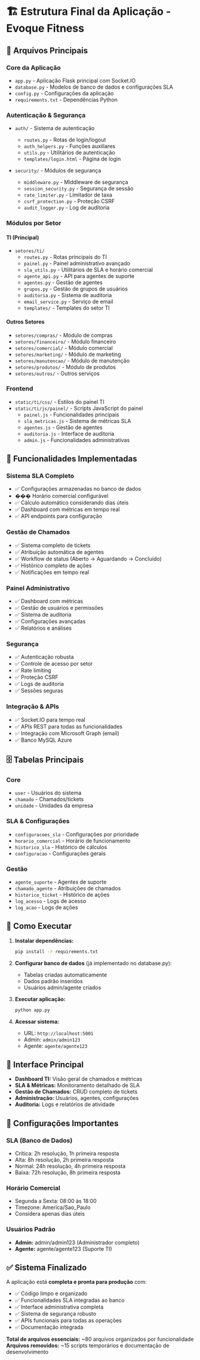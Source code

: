 # 🏗️ Estrutura Final da Aplicação - Evoque Fitness

## 📁 Arquivos Principais

### **Core da Aplicação**
- `app.py` - Aplicação Flask principal com Socket.IO
- `database.py` - Modelos de banco de dados e configurações SLA
- `config.py` - Configurações da aplicação
- `requirements.txt` - Dependências Python

### **Autenticação & Segurança**
- `auth/` - Sistema de autenticação
  - `routes.py` - Rotas de login/logout
  - `auth_helpers.py` - Funções auxiliares
  - `utils.py` - Utilitários de autenticação
  - `templates/login.html` - Página de login

- `security/` - Módulos de segurança
  - `middleware.py` - Middleware de segurança
  - `session_security.py` - Segurança de sessão
  - `rate_limiter.py` - Limitador de taxa
  - `csrf_protection.py` - Proteção CSRF
  - `audit_logger.py` - Log de auditoria

### **Módulos por Setor**

#### **TI (Principal)**
- `setores/ti/`
  - `routes.py` - Rotas principais do TI
  - `painel.py` - Painel administrativo avançado
  - `sla_utils.py` - Utilitários de SLA e horário comercial
  - `agente_api.py` - API para agentes de suporte
  - `agentes.py` - Gestão de agentes
  - `grupos.py` - Gestão de grupos de usuários
  - `auditoria.py` - Sistema de auditoria
  - `email_service.py` - Serviço de email
  - `templates/` - Templates do setor TI

#### **Outros Setores**
- `setores/compras/` - Módulo de compras
- `setores/financeiro/` - Módulo financeiro  
- `setores/comercial/` - Módulo comercial
- `setores/marketing/` - Módulo de marketing
- `setores/manutencao/` - Módulo de manutenção
- `setores/produtos/` - Módulo de produtos
- `setores/outros/` - Outros serviços

### **Frontend**
- `static/ti/css/` - Estilos do painel TI
- `static/ti/js/painel/` - Scripts JavaScript do painel
  - `painel.js` - Funcionalidades principais
  - `sla_metricas.js` - Sistema de métricas SLA
  - `agentes.js` - Gestão de agentes
  - `auditoria.js` - Interface de auditoria
  - `admin.js` - Funcionalidades administrativas

## 🎯 Funcionalidades Implementadas

### **Sistema SLA Completo**
- ✅ Configurações armazenadas no banco de dados
- ��� Horário comercial configurável
- ✅ Cálculo automático considerando dias úteis
- ✅ Dashboard com métricas em tempo real
- ✅ API endpoints para configuração

### **Gestão de Chamados**
- ✅ Sistema completo de tickets
- ✅ Atribuição automática de agentes
- ✅ Workflow de status (Aberto → Aguardando → Concluído)
- ✅ Histórico completo de ações
- ✅ Notificações em tempo real

### **Painel Administrativo**
- ✅ Dashboard com métricas
- ✅ Gestão de usuários e permissões
- ✅ Sistema de auditoria
- ✅ Configurações avançadas
- ✅ Relatórios e análises

### **Segurança**
- ✅ Autenticação robusta
- ✅ Controle de acesso por setor
- ✅ Rate limiting
- ✅ Proteção CSRF
- ✅ Logs de auditoria
- ✅ Sessões seguras

### **Integração & APIs**
- ✅ Socket.IO para tempo real
- ✅ APIs REST para todas as funcionalidades
- ✅ Integração com Microsoft Graph (email)
- ✅ Banco MySQL Azure

## 🗄️ Tabelas Principais

### **Core**
- `user` - Usuários do sistema
- `chamado` - Chamados/tickets
- `unidade` - Unidades da empresa

### **SLA & Configurações**
- `configuracoes_sla` - Configurações por prioridade
- `horario_comercial` - Horário de funcionamento
- `historico_sla` - Histórico de cálculos
- `configuracao` - Configurações gerais

### **Gestão**
- `agente_suporte` - Agentes de suporte
- `chamado_agente` - Atribuições de chamados
- `historico_ticket` - Histórico de ações
- `log_acesso` - Logs de acesso
- `log_acao` - Logs de ações

## 🚀 Como Executar

1. **Instalar dependências:**
   ```bash
   pip install -r requirements.txt
   ```

2. **Configurar banco de dados** (já implementado no database.py):
   - Tabelas criadas automaticamente
   - Dados padrão inseridos
   - Usuários admin/agente criados

3. **Executar aplicação:**
   ```bash
   python app.py
   ```

4. **Acessar sistema:**
   - URL: `http://localhost:5001`
   - Admin: `admin/admin123`
   - Agente: `agente/agente123`

## 🎨 Interface Principal

- **Dashboard TI:** Visão geral de chamados e métricas
- **SLA & Métricas:** Monitoramento detalhado de SLA
- **Gestão de Chamados:** CRUD completo de tickets
- **Administração:** Usuários, agentes, configurações
- **Auditoria:** Logs e relatórios de atividade

## 🔧 Configurações Importantes

### **SLA (Banco de Dados)**
- Crítica: 2h resolução, 1h primeira resposta
- Alta: 8h resolução, 2h primeira resposta  
- Normal: 24h resolução, 4h primeira resposta
- Baixa: 72h resolução, 8h primeira resposta

### **Horário Comercial**
- Segunda a Sexta: 08:00 às 18:00
- Timezone: America/Sao_Paulo
- Considera apenas dias úteis

### **Usuários Padrão**
- **Admin:** admin/admin123 (Administrador completo)
- **Agente:** agente/agente123 (Suporte TI)

## ✅ Sistema Finalizado

A aplicação está **completa e pronta para produção** com:
- ✅ Código limpo e organizado
- ✅ Funcionalidades SLA integradas ao banco
- ✅ Interface administrativa completa
- ✅ Sistema de segurança robusto
- ✅ APIs funcionais para todas as operações
- ✅ Documentação integrada

**Total de arquivos essenciais:** ~80 arquivos organizados por funcionalidade
**Arquivos removidos:** ~15 scripts temporários e documentação de desenvolvimento
